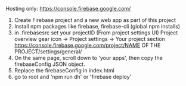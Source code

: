 Hosting only:
https://console.firebase.google.com/
1. Create Firebase project and a new web app as part of this project
2. Install npm packages like firebase, firebase-cli (global npm installs)
3. in .firebasesrc set your projectID
(From project settings UI)
Project overview gear icon -> Project settings -> Your project section
https://console.firebase.google.com/project/NAME OF THE PROJECT/settings/general/
4. On the same page, scroll down to 'your apps', then copy the firebaseConfig JSON object.
5. Replace the firebaseConfig in index.html
6. go to root and 'npm run dh' or 'firebase deploy'

